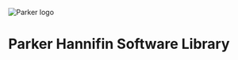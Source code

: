 ![Parker logo](https://upload.wikimedia.org/wikipedia/commons/thumb/9/9e/Parker_Hannifin.svg/640px-Parker_Hannifin.svg.png "Parker logo")
# Parker Hannifin Software Library
